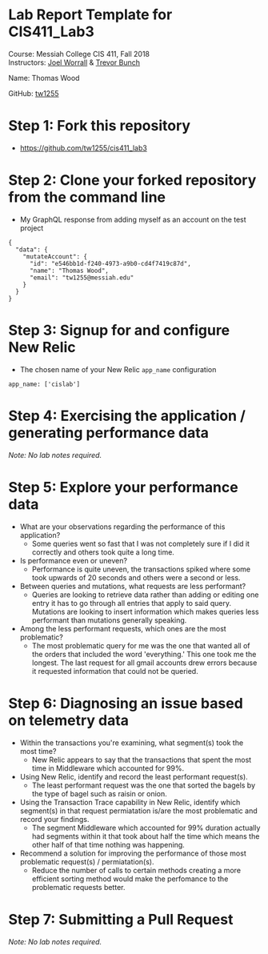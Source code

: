 # Lab Report Template for CIS411_Lab3
Course: Messiah College CIS 411, Fall 2018<br/>
Instructors: [Joel Worrall](https://github.com/tangollama) & [Trevor Bunch](https://github.com/trevordbunch)<br/>

Name: Thomas Wood<br/>

GitHub: [tw1255](https://github.com/tw1255)<br/>

# Step 1: Fork this repository
- https://github.com/tw1255/cis411_lab3

# Step 2: Clone your forked repository from the command line
- My GraphQL response from adding myself as an account on the test project
```
{
  "data": {
    "mutateAccount": {
      "id": "e546bb1d-f240-4973-a9b0-cd4f7419c87d",
      "name": "Thomas Wood",
      "email": "tw1255@messiah.edu"
    }
  }
}
```

# Step 3: Signup for and configure New Relic
- The chosen name of your New Relic ```app_name``` configuration
```
app_name: ['cislab']
```

# Step 4: Exercising the application / generating performance data

_Note: No lab notes required._

# Step 5: Explore your performance data
* What are your observations regarding the performance of this application?
  - Some queries went so fast that I was not completely sure if I did it correctly and others took quite a long time. 
* Is performance even or uneven?
  - Performance is quite uneven, the transactions spiked where some took upwards of 20 seconds and others were a second or less.
* Between queries and mutations, what requests are less performant?
  - Queries are looking to retrieve data rather than adding or editing one entry it has to go through all entries that apply to said query. Mutations are looking to insert information which makes queries less performant than mutations generally speaking. 
* Among the less performant requests, which ones are the most problematic?
  - The most problematic query for me was the one that wanted all of the orders that included the word 'everything.' This one took me the longest. The last request for all gmail accounts drew errors because it requested information that could not be queried.

# Step 6: Diagnosing an issue based on telemetry data
* Within the transactions you're examining, what segment(s) took the most time?
  - New Relic appears to say that the transactions that spent the most time in Middleware which accounted for 99%.
* Using New Relic, identify and record the least performant request(s).
  - The least performant request was the one that sorted the bagels by the type of bagel such as raisin or onion.
* Using the Transaction Trace capability in New Relic, identify which segment(s) in that request permiatation is/are the most problematic and record your findings.
  - The segment Middleware which accounted for 99% duration actually had segments within it that took about half the time which means the other half of that time nothing was happening.
* Recommend a solution for improving the performance of those most problematic request(s) / permiatation(s).
  - Reduce the number of calls to certain methods creating a more efficient sorting method would make the perfomance to the problematic requests better.
# Step 7: Submitting a Pull Request
_Note: No lab notes required._
